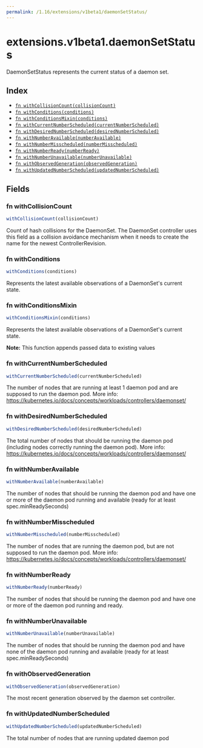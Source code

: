 ```yaml
---
permalink: /1.16/extensions/v1beta1/daemonSetStatus/
---
```


# extensions.v1beta1.daemonSetStatus

DaemonSetStatus represents the current status of a daemon set.

## Index

* [`fn withCollisionCount(collisionCount)`](#fn-withcollisioncount)
* [`fn withConditions(conditions)`](#fn-withconditions)
* [`fn withConditionsMixin(conditions)`](#fn-withconditionsmixin)
* [`fn withCurrentNumberScheduled(currentNumberScheduled)`](#fn-withcurrentnumberscheduled)
* [`fn withDesiredNumberScheduled(desiredNumberScheduled)`](#fn-withdesirednumberscheduled)
* [`fn withNumberAvailable(numberAvailable)`](#fn-withnumberavailable)
* [`fn withNumberMisscheduled(numberMisscheduled)`](#fn-withnumbermisscheduled)
* [`fn withNumberReady(numberReady)`](#fn-withnumberready)
* [`fn withNumberUnavailable(numberUnavailable)`](#fn-withnumberunavailable)
* [`fn withObservedGeneration(observedGeneration)`](#fn-withobservedgeneration)
* [`fn withUpdatedNumberScheduled(updatedNumberScheduled)`](#fn-withupdatednumberscheduled)

## Fields

### fn withCollisionCount

```ts
withCollisionCount(collisionCount)
```

Count of hash collisions for the DaemonSet. The DaemonSet controller uses this field as a collision avoidance mechanism when it needs to create the name for the newest ControllerRevision.

### fn withConditions

```ts
withConditions(conditions)
```

Represents the latest available observations of a DaemonSet's current state.

### fn withConditionsMixin

```ts
withConditionsMixin(conditions)
```

Represents the latest available observations of a DaemonSet's current state.

**Note:** This function appends passed data to existing values

### fn withCurrentNumberScheduled

```ts
withCurrentNumberScheduled(currentNumberScheduled)
```

The number of nodes that are running at least 1 daemon pod and are supposed to run the daemon pod. More info: https://kubernetes.io/docs/concepts/workloads/controllers/daemonset/

### fn withDesiredNumberScheduled

```ts
withDesiredNumberScheduled(desiredNumberScheduled)
```

The total number of nodes that should be running the daemon pod (including nodes correctly running the daemon pod). More info: https://kubernetes.io/docs/concepts/workloads/controllers/daemonset/

### fn withNumberAvailable

```ts
withNumberAvailable(numberAvailable)
```

The number of nodes that should be running the daemon pod and have one or more of the daemon pod running and available (ready for at least spec.minReadySeconds)

### fn withNumberMisscheduled

```ts
withNumberMisscheduled(numberMisscheduled)
```

The number of nodes that are running the daemon pod, but are not supposed to run the daemon pod. More info: https://kubernetes.io/docs/concepts/workloads/controllers/daemonset/

### fn withNumberReady

```ts
withNumberReady(numberReady)
```

The number of nodes that should be running the daemon pod and have one or more of the daemon pod running and ready.

### fn withNumberUnavailable

```ts
withNumberUnavailable(numberUnavailable)
```

The number of nodes that should be running the daemon pod and have none of the daemon pod running and available (ready for at least spec.minReadySeconds)

### fn withObservedGeneration

```ts
withObservedGeneration(observedGeneration)
```

The most recent generation observed by the daemon set controller.

### fn withUpdatedNumberScheduled

```ts
withUpdatedNumberScheduled(updatedNumberScheduled)
```

The total number of nodes that are running updated daemon pod